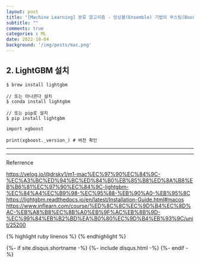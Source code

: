 ```yaml
---
layout: post
title: "[Machine Learning] 분류 알고리즘 - 앙상블(Ensemble) 기법의 부스팅(Boosting) / LightGBM"
subtitle: "" 
comments: true
categories : ML
date: 2022-10-04
background: '/img/posts/mac.png'
---
```



## 2. LightGBM 설치   

```
$ brew install lightgbm

// 또는 아나콘다 설치
$ conda install lightgbm

// 또는 pip로 설치 
$ pip install lightgbm
```

```
import xgboost   

print(xgboost._version_) # 버전 확인  
```

- - - 







- - -
Referrence 

<https://velog.io/@drsky1/m1-mac%EC%97%90%EC%84%9C-%EC%A3%BC%ED%94%BC%ED%84%B0%EB%85%B8%ED%8A%B8%EB%B6%81%EC%97%90%EC%84%9C-lightgbm-%EC%84%A4%EC%B9%98-%EC%95%88-%EB%90%A0-%EB%95%8C>   
<https://lightgbm.readthedocs.io/en/latest/Installation-Guide.html#macos>   
<https://www.inflearn.com/course/%ED%8C%8C%EC%9D%B4%EC%8D%AC-%EB%A8%B8%EC%8B%A0%EB%9F%AC%EB%8B%9D-%EC%99%84%EB%B2%BD%EA%B0%80%EC%9D%B4%EB%93%9C/unit/25200>    

{% highlight ruby linenos %}
{% endhighlight %}


{%- if site.disqus.shortname -%}
    {%- include disqus.html -%}
{%- endif -%}

